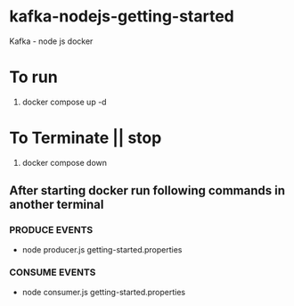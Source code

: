 # kafka-nodejs-getting-started
Kafka - node js docker 

# To run 
1. docker compose up -d

# To Terminate || stop
1. docker compose down

## After starting docker run following commands in another terminal
### PRODUCE EVENTS
* node producer.js getting-started.properties
### CONSUME EVENTS
* node consumer.js getting-started.properties 
